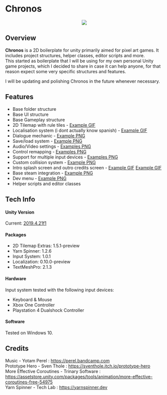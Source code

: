 # Chronos
<p align="center">
  <img  src="https://i.imgur.com/821QDLu.png">
</p>

## Overview
**Chronos** is a 2D boilerplate for unity primarily aimed for pixel art games. It includes project structures, helper classes, editor scripts and more.<br>
This started as boilerplate that I will be using for my own personal Unity game projects, which I decided to share in case it can help anyone, for that reason expect some very specific structures and features.

I will be updating and polishing Chronos in the future whenever necessary.

## Features
- Base folder structure
- Base UI structure
- Base Gameplay structure
- 2D Tilemap with rule tiles - [Example GIF](https://media4.giphy.com/media/heL50v6nl4imeRiIpJ/giphy.gif)
- Localisation system (i dont actually know spanish) - [Example GIF](https://media1.giphy.com/media/arakNarJmsUEtwhcaO/giphy.gif)
- Dialogue mechanic - [Example PNG](https://i.imgur.com/7oToEPr.png)
- Save/load system - [Example PNG](https://i.imgur.com/bbgTtsN.png)
- Audio/Video settings - [Examples PNG](https://imgur.com/a/RJTiNkp)
- Control remapping - [Examples PNG](https://imgur.com/a/T2Vijqb)
- Support for multiple input devices - [Examples PNG](https://imgur.com/a/T2Vijqb)
- Custom collision system - [Example PNG](https://i.imgur.com/Ok6wPA2.png)
- Intro splash screen and outro credits screen - [Example GIF](https://media0.giphy.com/media/rVYoqTqgEzldN3e3pa/giphy.gif) [Example GIF](https://media0.giphy.com/media/rVYoqTqgEzldN3e3pa/giphy.gif)
- Base steam integration - [Example PNG](https://i.imgur.com/cxt6TCN.png)
- Dev menu - [Example PNG](https://i.imgur.com/jLaPrz0.png)
- Helper scripts and editor classes

## Tech Info
#### Unity Version
Current: [2019.4.21f1](https://unity.com/releases/2019-lts)

#### Packages
- 2D Tilemap Extras: 1.5.1-preview
- Yarn Spinner: 1.2.6
- Input System: 1.0.1
- Localization: 0.10.0-preview
- TextMeshPro: 2.1.3

#### Hardware
Input system tested with the following input devices:
- Keyboard & Mouse
- Xbox One Controller
- Playstation 4 Dualshock Controller

#### Software
Tested on Windows 10.

## Credits
Music - Yotam Perel : https://perel.bandcamp.com<br>
Prototype Hero - Sven Thole : https://sventhole.itch.io/prototype-hero<br>
More Effective Coroutines - Trinary Software : https://assetstore.unity.com/packages/tools/animation/more-effective-coroutines-free-54975<br>
Yarn Spinner - Tech Lab : https://yarnspinner.dev<br>
